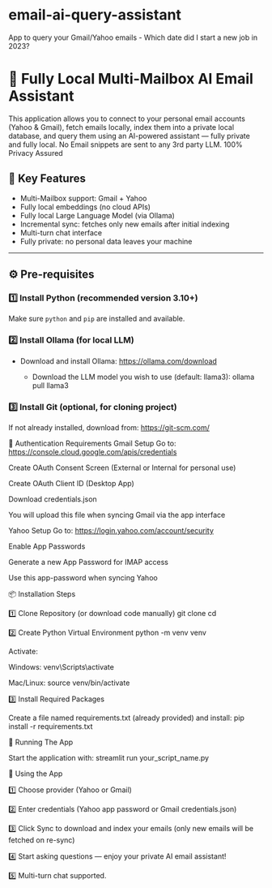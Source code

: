 # email-ai-query-assistant
App to query your Gmail/Yahoo emails - Which date did I start a new job in 2023?

# 📧 Fully Local Multi-Mailbox AI Email Assistant

This application allows you to connect to your personal email accounts (Yahoo & Gmail), fetch emails locally, index them into a private local database, and query them using an AI-powered assistant — fully private and fully local.
No Email snippets are sent to any 3rd party LLM. 100% Privacy Assured

## 🔐 Key Features

- Multi-Mailbox support: Gmail + Yahoo
- Fully local embeddings (no cloud APIs)
- Fully local Large Language Model (via Ollama)
- Incremental sync: fetches only new emails after initial indexing
- Multi-turn chat interface
- Fully private: no personal data leaves your machine

---

## ⚙️ Pre-requisites

### 1️⃣ Install Python (recommended version 3.10+)

Make sure `python` and `pip` are installed and available.

### 2️⃣ Install Ollama (for local LLM)

- Download and install Ollama: https://ollama.com/download

  - Download the LLM model you wish to use (default: llama3):
  ollama pull llama3


### 3️⃣ Install Git (optional, for cloning project)
If not already installed, download from: https://git-scm.com/

🔑 Authentication Requirements
Gmail Setup
Go to: https://console.cloud.google.com/apis/credentials

Create OAuth Consent Screen (External or Internal for personal use)

Create OAuth Client ID (Desktop App)

Download credentials.json

You will upload this file when syncing Gmail via the app interface

Yahoo Setup
Go to: https://login.yahoo.com/account/security

Enable App Passwords

Generate a new App Password for IMAP access

Use this app-password when syncing Yahoo

📦 Installation Steps

1️⃣ Clone Repository (or download code manually)
git clone <your-repo-url>
cd <your-repo-directory>

2️⃣ Create Python Virtual Environment
python -m venv venv

Activate:

Windows:
venv\Scripts\activate

Mac/Linux:
source venv/bin/activate


3️⃣ Install Required Packages

Create a file named requirements.txt (already provided) and install:
pip install -r requirements.txt


🚀 Running The App

Start the application with:
streamlit run your_script_name.py

🧠 Using the App

1️⃣ Choose provider (Yahoo or Gmail)

2️⃣ Enter credentials (Yahoo app password or Gmail credentials.json)

3️⃣ Click Sync to download and index your emails (only new emails will be fetched on re-sync)

4️⃣ Start asking questions — enjoy your private AI email assistant!

5️⃣ Multi-turn chat supported.




